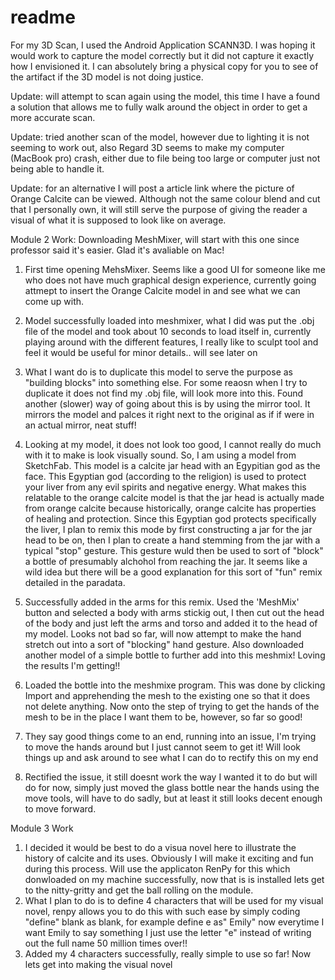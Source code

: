 # readme

For my 3D Scan, I used the Android Application SCANN3D. I was hoping it would work to capture the model correctly but it did not capture it exactly how I envisioned it. I can absolutely bring a physical copy for you to see  of the artifact if the 3D model is not doing justice. 


Update: will attempt to scan again using the model, this time I have a found a solution that allows me to fully walk around the object in order to get a more accurate scan.


Update: tried another scan of the model, however due to lighting it is not seeming to work out, also Regard 3D seems to make my computer (MacBook pro) crash, either due to file being too large or computer just not being able to handle it.

Update: for an alternative I will post a article link where the picture of Orange Calcite can be viewed. Although not the same colour blend and cut that I personally own, it will still serve the purpose of giving the reader a visual of what it is supposed to look like on average.

Module 2 Work: Downloading MeshMixer, will start with this one since professor said it's easier. Glad it's avaliable on Mac!
1. First time opening MehsMixer. Seems like a good UI for someone like me who does not have much graphical design experience, currently going attmept to insert the Orange Calcite model in and see what we can come up with.
2. Model successfully loaded into meshmixer, what I did was put the .obj file of the model and took about 10 seconds to load itself in, currently playing around with the different features, I really like to sculpt tool and feel it would be useful for minor details.. will see later on
3. What I want do is to duplicate this model to serve the purpose as "building blocks" into something else. For some reaosn when I try to duplicate it does not find my .obj file, will look more into this. Found another (slower) way of going about this is by using the mirror tool. It mirrors the model and palces it right next to the original as if if were in an actual mirror, neat stuff!
4. Looking at my model, it does not look too good, I cannot really do much with it to make is look visually sound. So, I am using a model from SketchFab. This model is a calcite jar head with an Egypitian god as the face. This Egyptian god (according to the religion) is used to protect your liver from any evil spirits and negative energy. What makes this relatable to the orange calcite model is that the jar head is actually made from orange calcite because historically, orange calcite has properties of healing and protection. Since this Egyptian god protects specifically the liver, I plan to remix this mode by first constructing a jar for the jar head to be on, then I plan to create a hand stemming from the jar with a typical "stop" gesture. This gesture wuld then be used to sort of "block" a bottle of presumably alchohol from reaching the jar. It seems like a wild idea but there will be a good explanation for this sort of "fun" remix detailed in the paradata. 

5. Successfully added in the arms for this remix. Used the 'MeshMix' button and selected a body with arms stickig out, I then cut out the head of the body and just left the arms and torso and added it to the head of my model. Looks not bad so far, will now attempt to make the hand stretch out into a sort of "blocking" hand gesture. Also downloaded another model of a simple bottle to further add into this meshmix! Loving the results I'm getting!!
6. Loaded the bottle into the meshmixe program. This was done by clicking Import and apprehending the mesh to the existing one so that it does not delete anything. Now onto the step of trying to get the hands of the mesh to be in the place I want them to be, however, so far so good!
7. They say good things come to an end, running into an issue, I'm trying to move the hands around but I just cannot seem to get it! Will look things up and ask around to see what I can do to rectify this on my end
8. Rectified the issue, it still doesnt work the way I wanted it to do but will do for now, simply just moved the glass bottle near the hands using the move tools, will have to do sadly, but at least it still looks decent enough to move forward. 

Module 3 Work
1. I decided it would be best to do a visua novel here to illustrate the history of calcite and its uses. Obviously I will make it exciting and fun during this process. Will use the applicaton RenPy for this which donwloaded on my machine successfully, now that is is installed lets get to the nitty-gritty and get the ball rolling on the module. 
2. What I plan to do is to define 4 characters that will be used for my visual novel, renpy allows you to do this with such ease by simply coding "define" blank as blank, for example define e as" Emily" now everytime I want Emily to say something I just use the letter "e" instead of writing out the full name 50 million times over!!
3. Added my 4 characters successfully, really simple to use so far! Now lets get into making the visual novel
